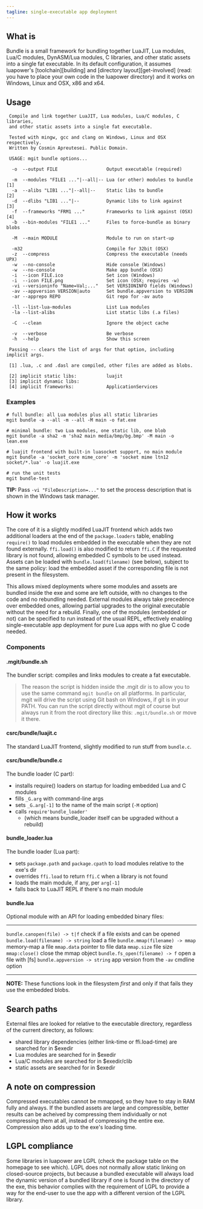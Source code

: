 ```yaml
---
tagline: single-executable app deployment
---
```


## What is

Bundle is a small framework for bundling together LuaJIT, Lua modules,
Lua/C modules, DynASM/Lua modules, C libraries, and other static assets
into a single fat executable. In its default configuration, it assumes
luapower's [toolchain][building] and [directory layout][get-involved]
(read: you have to place your own code in the luapower directory) and
it works on Windows, Linux and OSX, x86 and x64.

## Usage

~~~
 Compile and link together LuaJIT, Lua modules, Lua/C modules, C libraries,
 and other static assets into a single fat executable.

 Tested with mingw, gcc and clang on Windows, Linux and OSX respectively.
 Written by Cosmin Apreutesei. Public Domain.

 USAGE: mgit bundle options...

  -o  --output FILE                  Output executable (required)

  -m  --modules "FILE1 ..."|--all|-- Lua (or other) modules to bundle [1]
  -a  --alibs "LIB1 ..."|--all|--    Static libs to bundle            [2]
  -d  --dlibs "LIB1 ..."|--          Dynamic libs to link against     [3]
  -f  --frameworks "FRM1 ..."        Frameworks to link against (OSX) [4]
  -b  --bin-modules "FILE1 ..."      Files to force-bundle as binary blobs

  -M  --main MODULE                  Module to run on start-up

  -m32                               Compile for 32bit (OSX)
  -z  --compress                     Compress the executable (needs UPX)
  -w  --no-console                   Hide console (Windows)
  -w  --no-console                   Make app bundle (OSX)
  -i  --icon FILE.ico                Set icon (Windows)
  -i  --icon FILE.png                Set icon (OSX; requires -w)
  -vi --versioninfo "Name=Val;..."   Set VERSIONINFO fields (Windows)
  -av --appversion VERSION|auto      Set bundle.appversion to VERSION
  -ar --apprepo REPO                 Git repo for -av auto

  -ll --list-lua-modules             List Lua modules
  -la --list-alibs                   List static libs (.a files)

  -C  --clean                        Ignore the object cache

  -v  --verbose                      Be verbose
  -h  --help                         Show this screen

 Passing -- clears the list of args for that option, including implicit args.

 [1] .lua, .c and .dasl are compiled, other files are added as blobs.

 [2] implicit static libs:           luajit
 [3] implicit dynamic libs:
 [4] implicit frameworks:            ApplicationServices

~~~


### Examples

~~~
# full bundle: all Lua modules plus all static libraries
mgit bundle -a --all -m --all -M main -o fat.exe

# minimal bundle: two Lua modules, one static lib, one blob
mgit bundle -a sha2 -m 'sha2 main media/bmp/bg.bmp' -M main -o lean.exe

# luajit frontend with built-in luasocket support, no main module
mgit bundle -a 'socket_core mime_core' -m 'socket mime ltn12 socket/*.lua' -o luajit.exe

# run the unit tests
mgit bundle-test
~~~

__TIP:__ Pass `-vi "FileDescription=..."` to set the process description
that is shown in the Windows task manager.

## How it works

The core of it is a slightly modifed LuaJIT frontend which adds two
additional loaders at the end of the `package.loaders` table, enabling
`require()` to load modules embedded in the executable when they are
not found externally. `ffi.load()` is also modified to return `ffi.C` if
the requested library is not found, allowing embedded C symbols to be used
instead. Assets can be loaded with `bundle.load(filename)` (see below),
subject to the same policy: load the embedded asset if the corresponding
file is not present in the filesystem.

This allows mixed deployments where some modules and assets are bundled
inside the exe and some are left outside, with no changes to the code and no
rebundling needed. External modules always take precedence over embedded ones,
allowing partial upgrades to the original executable without the need for a
rebuild. Finally, one of the modules (embedded or not) can be specified
to run instead of the usual REPL, effectively enabling single-executable
app deployment for pure Lua apps with no glue C code needed.

### Components

#### .mgit/bundle.sh

The bundler script: compiles and links modules to create a fat executable.

> The reason the script is hidden inside the .mgit dir is to allow you to
use the same command `mgit bundle` on all platforms. In particular, mgit
will drive the script using Git bash on Windows, if git is in your PATH.
You can run the script directly without mgit of course but always run it
from the root directory like this: `.mgit/bundle.sh` or move it there.

#### csrc/bundle/luajit.c

The standard LuaJIT frontend, slightly modified to run stuff from `bundle.c`.

#### csrc/bundle/bundle.c

The bundle loader (C part):

  * installs require() loaders on startup for loading embedded Lua
  and C modules
  * fills `_G.arg` with command-line args
  * sets `_G.arg[-1]` to the name of the main script (`-M` option)
  * calls `require'bundle_loader'`
    * (which means bundle_loader itself can be upgraded without a rebuild)

#### bundle_loader.lua

The bundle loader (Lua part):

  * sets `package.path` and `package.cpath` to load modules relative
  to the exe's dir
  * overrides `ffi.load` to return `ffi.C` when a library is not found
  * loads the main module, if any, per `arg[-1]`
  * falls back to LuaJIT REPL if there's no main module

#### bundle.lua

Optional module with an API for loading embedded binary files:

----------------------------------------- -------------------------------------------------
`bundle.canopen(file) -> t|f`             check if a file exists and can be opened
`bundle.load(filename) -> string`         load a file
`bundle.mmap(filename) -> mmap`           memory-map a file
`mmap.data`                               pointer to file data
`mmap.size`                               file size
`mmap:close()`                            close the mmap object
`bundle.fs_open(filename) -> f`           open a file with [fs]
`bundle.appversion -> string`             app version from the `-av` cmdline option
----------------------------------------- -------------------------------------------------

__NOTE:__ These functions look in the filesystem _first_ and only if that
fails they use the embedded blobs.


## Search paths

External files are looked for relative to the executable directory,
regardless of the current directory, as follows:

  * shared library dependencies (either link-time or ffi.load-time) are
  searched for in $exedir
  * Lua modules are searched for in $exedir
  * Lua/C modules are searched for in $exedir/clib
  * static assets are searched for in $exedir


## A note on compression

Compressed executables cannot be mmapped, so they have to stay in RAM
fully and always. If the bundled assets are large and compressible,
better results can be acheived by compressing them individually or not
compressing them at all, instead of compressing the entire exe.
Compression also adds up to the exe's loading time.


## LGPL compliance

Some libraries in luapower are LGPL (check the package table on the homepage
to see which). LGPL does not normally allow static linking on closed-source
projects, but because a bundled executable will always load the dynamic
version of a bundled library if one is found in the directory of the exe,
this behavior complies with the requirement of LGPL to provide a way for
the end-user to use the app with a different version of the LGPL library.
